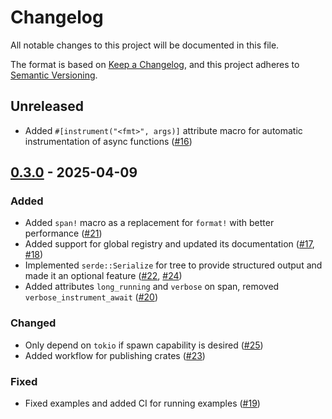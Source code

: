 # Changelog

All notable changes to this project will be documented in this file.

The format is based on [Keep a Changelog](https://keepachangelog.com/en/1.0.0/),
and this project adheres to [Semantic Versioning](https://semver.org/spec/v2.0.0.html).

## Unreleased

- Added `#[instrument("<fmt>", args)]` attribute macro for automatic instrumentation of async functions ([#16](https://github.com/risingwavelabs/await-tree/pull/32))

## [0.3.0] - 2025-04-09

### Added
- Added `span!` macro as a replacement for `format!` with better performance ([#21](https://github.com/risingwavelabs/await-tree/pull/21))
- Added support for global registry and updated its documentation ([#17](https://github.com/risingwavelabs/await-tree/pull/17), [#18](https://github.com/risingwavelabs/await-tree/pull/18))
- Implemented `serde::Serialize` for tree to provide structured output and made it an optional feature ([#22](https://github.com/risingwavelabs/await-tree/pull/22), [#24](https://github.com/risingwavelabs/await-tree/pull/24))
- Added attributes `long_running` and `verbose` on span, removed `verbose_instrument_await` ([#20](https://github.com/risingwavelabs/await-tree/pull/20))

### Changed
- Only depend on `tokio` if spawn capability is desired ([#25](https://github.com/risingwavelabs/await-tree/pull/25))
- Added workflow for publishing crates ([#23](https://github.com/risingwavelabs/await-tree/pull/23))

### Fixed
- Fixed examples and added CI for running examples ([#19](https://github.com/risingwavelabs/await-tree/pull/19))

[0.3.0]: https://github.com/risingwavelabs/await-tree/compare/v0.2.1...v0.3.0
